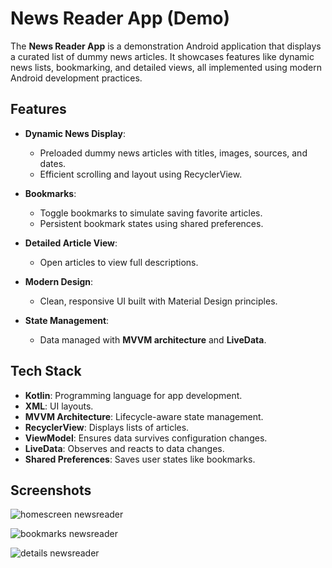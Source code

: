 # News Reader App (Demo)

The **News Reader App** is a demonstration Android application that displays a curated list of dummy news articles. It showcases features like dynamic news lists, bookmarking, and detailed views, all implemented using modern Android development practices.

## Features

- **Dynamic News Display**: 
  - Preloaded dummy news articles with titles, images, sources, and dates.
  - Efficient scrolling and layout using RecyclerView.

- **Bookmarks**: 
  - Toggle bookmarks to simulate saving favorite articles.
  - Persistent bookmark states using shared preferences.

- **Detailed Article View**: 
  - Open articles to view full descriptions.

- **Modern Design**: 
  - Clean, responsive UI built with Material Design principles.

- **State Management**: 
  - Data managed with **MVVM architecture** and **LiveData**.

## Tech Stack

- **Kotlin**: Programming language for app development.
- **XML**: UI layouts.
- **MVVM Architecture**: Lifecycle-aware state management.
- **RecyclerView**: Displays lists of articles.
- **ViewModel**: Ensures data survives configuration changes.
- **LiveData**: Observes and reacts to data changes.
- **Shared Preferences**: Saves user states like bookmarks.

## Screenshots
![homescreen newsreader](https://github.com/user-attachments/assets/2c8f193f-5dd3-438b-94b3-cb5d2802b210)

![bookmarks newsreader](https://github.com/user-attachments/assets/dee129dc-8c9f-4ecf-9eb6-da8b4f8e9937)

![details newsreader](https://github.com/user-attachments/assets/e20817e7-be43-4fd2-be27-10ab6d853d15)

